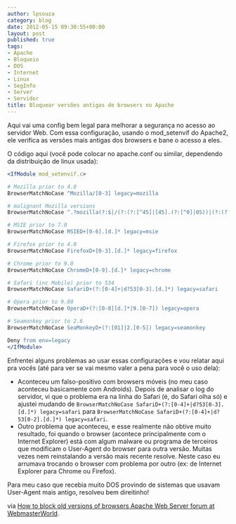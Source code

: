 ```yaml
---
author: lpsouza
category: blog
date: 2012-05-15 09:30:55+00:00
layout: post
published: true
tags:
- Apache
- Bloqueio
- DOS
- Internet
- Linux
- SegInfo
- Server
- Servidor
title: Bloquear versões antigas de browsers no Apache
---
```


Aqui vai uma config bem legal para melhorar a segurança no acesso ao servidor Web. Com essa configuração, usando o mod_setenvif do Apache2, ele verifica as versões mais antigas dos browsers e bane o acesso a eles.

O código aqui (você pode colocar no apache.conf ou similar, dependendo da distribuição de linux usada):

```apache
<IfModule mod_setenvif.c>

# Mozilla prior to 4.0
BrowserMatchNoCase ^Mozilla/[0-3] legacy=mozilla

# malignant Mozilla versions
BrowserMatchNoCase ^.?mozilla(?:$|/(?:(?:[^45]|[45].(?:[^0]|0S))|(?:(?:[45].0s(compatible;?)|5.0(?:s((?:en(?:-US)?)?))?)$))) legacy=mozilla

# MSIE prior to 7.0
BrowserMatchNoCase MSIED+[0-6].[d.]* legacy=msie

# Firefox prior to 4.0
BrowserMatchNoCase FirefoxD+[0-3].[d.]* legacy=firefox

# Chrome prior to 9.0
BrowserMatchNoCase ChromeD+[0-9].[d.]* legacy=chrome

# Safari (inc Mobile) prior to 534
BrowserMatchNoCase SafariD+(?:[0-4]+|d?53[0-3].[d.]*) legacy=safari

# Opera prior to 9.80
BrowserMatchNoCase OperaD+(?:[0-8][d.]*|9.[0-7]) legacy=opera

# Seamonkey prior to 2.6
BrowserMatchNoCase SeaMonkeyD+(?:[01]|2.[0-5]) legacy=seamonkey

Deny from env=legacy
</IfModule>
```

Enfrentei alguns problemas ao usar essas configurações e vou relatar aqui pra vocês (até para ver se vai mesmo valer a pena para você o uso dela):

* Aconteceu um falso-positivo com browsers móveis (no meu caso aconteceu basicamente com Androids). Depois de analisar o log do servidor, vi que o problema era na linha do Safari (é, do Safari olha só) e ajustei mudando de `BrowserMatchNoCase SafariD+(?:[0-4]+|d?53[0-3].[d.]*) legacy=safari` para `BrowserMatchNoCase SafariD+(?:[0-4]+|d?53[0-2].[d.]*) legacy=safari`.
* Outro problema que aconteceu, e esse realmente não obtive muito resultado, foi quando o browser (acontece principalmente com o Internet Explorer) está com algum malware ou programa de terceiros que modificam o User-Agent do browser para outra versão. Muitas vezes nem reinstalando a versão mais recente resolve. Neste caso eu arrumava trocando o browser com problema por outro (ex: de Internet Explorer para Chrome ou Firefox).

Para meu caso que recebia muito DOS provindo de sistemas que usavam User-Agent mais antigo, resolveu bem direitinho!

via [How to block old versions of browsers Apache Web Server forum at WebmasterWorld](http://www.webmasterworld.com/apache/4440771.htm).